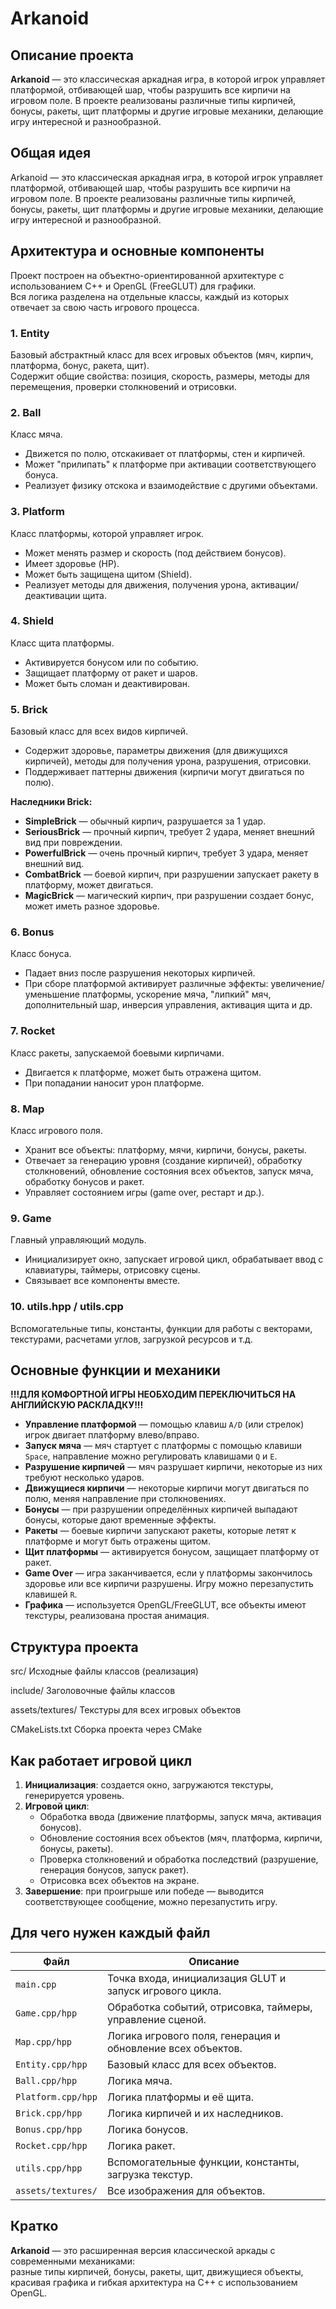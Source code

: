 # Arkanoid

## Описание проекта

**Arkanoid** — это классическая аркадная игра, в которой игрок управляет платформой, отбивающей шар, чтобы разрушить все кирпичи на игровом поле. В проекте реализованы различные типы кирпичей, бонусы, ракеты, щит платформы и другие игровые механики, делающие игру интересной и разнообразной.

## Общая идея

Arkanoid — это классическая аркадная игра, в которой игрок управляет платформой, отбивающей шар, чтобы разрушить все кирпичи на игровом поле. В проекте реализованы различные типы кирпичей, бонусы, ракеты, щит платформы и другие игровые механики, делающие игру интересной и разнообразной.

## Архитектура и основные компоненты

Проект построен на объектно-ориентированной архитектуре с использованием C++ и OpenGL (FreeGLUT) для графики.  
Вся логика разделена на отдельные классы, каждый из которых отвечает за свою часть игрового процесса.

### 1. Entity  
Базовый абстрактный класс для всех игровых объектов (мяч, кирпич, платформа, бонус, ракета, щит).  
Содержит общие свойства: позиция, скорость, размеры, методы для перемещения, проверки столкновений и отрисовки.

### 2. Ball  
Класс мяча.  
- Движется по полю, отскакивает от платформы, стен и кирпичей.
- Может "прилипать" к платформе при активации соответствующего бонуса.
- Реализует физику отскока и взаимодействие с другими объектами.

### 3. Platform
Класс платформы, которой управляет игрок.  
- Может менять размер и скорость (под действием бонусов).
- Имеет здоровье (HP).
- Может быть защищена щитом (Shield).
- Реализует методы для движения, получения урона, активации/деактивации щита.

### 4. Shield  
Класс щита платформы.  
- Активируется бонусом или по событию.
- Защищает платформу от ракет и шаров.
- Может быть сломан и деактивирован.

### 5. Brick  
Базовый класс для всех видов кирпичей.  
- Содержит здоровье, параметры движения (для движущихся кирпичей), методы для получения урона, разрушения, отрисовки.
- Поддерживает паттерны движения (кирпичи могут двигаться по полю).

**Наследники Brick:**
- **SimpleBrick** — обычный кирпич, разрушается за 1 удар.
- **SeriousBrick** — прочный кирпич, требует 2 удара, меняет внешний вид при повреждении.
- **PowerfulBrick** — очень прочный кирпич, требует 3 удара, меняет внешний вид.
- **CombatBrick** — боевой кирпич, при разрушении запускает ракету в платформу, может двигаться.
- **MagicBrick** — магический кирпич, при разрушении создает бонус, может иметь разное здоровье.

### 6. Bonus 
Класс бонуса.  
- Падает вниз после разрушения некоторых кирпичей.
- При сборе платформой активирует различные эффекты: увеличение/уменьшение платформы, ускорение мяча, "липкий" мяч, дополнительный шар, инверсия управления, активация щита и др.

### 7. Rocket  
Класс ракеты, запускаемой боевыми кирпичами.  
- Двигается к платформе, может быть отражена щитом.
- При попадании наносит урон платформе.

### 8. Map  
Класс игрового поля.  
- Хранит все объекты: платформу, мячи, кирпичи, бонусы, ракеты.
- Отвечает за генерацию уровня (создание кирпичей), обработку столкновений, обновление состояния всех объектов, запуск мяча, обработку бонусов и ракет.
- Управляет состоянием игры (game over, рестарт и др.).

### 9. Game  
Главный управляющий модуль.  
- Инициализирует окно, запускает игровой цикл, обрабатывает ввод с клавиатуры, таймеры, отрисовку сцены.
- Связывает все компоненты вместе.

### 10. utils.hpp / utils.cpp  
Вспомогательные типы, константы, функции для работы с векторами, текстурами, расчетами углов, загрузкой ресурсов и т.д.

## Основные функции и механики
**!!!ДЛЯ КОМФОРТНОЙ ИГРЫ НЕОБХОДИМ ПЕРЕКЛЮЧИТЬСЯ НА АНГЛИЙСКУЮ РАСКЛАДКУ!!!**
- **Управление платформой** — помощью клавиш `A/D` (или стрелок) игрок двигает платформу влево/вправо.
- **Запуск мяча** — мяч стартует с платформы c помощью клавиши `Space`, направление можно регулировать клавишами `Q` и `E`.
- **Разрушение кирпичей** — мяч разрушает кирпичи, некоторые из них требуют несколько ударов.
- **Движущиеся кирпичи** — некоторые кирпичи могут двигаться по полю, меняя направление при столкновениях.
- **Бонусы** — при разрушении определённых кирпичей выпадают бонусы, которые дают временные эффекты.
- **Ракеты** — боевые кирпичи запускают ракеты, которые летят к платформе и могут быть отражены щитом.
- **Щит платформы** — активируется бонусом, защищает платформу от ракет.
- **Game Over** — игра заканчивается, если у платформы закончилось здоровье или все кирпичи разрушены. Игру можно перезапустить клавишей `R`.
- **Графика** — используется OpenGL/FreeGLUT, все объекты имеют текстуры, реализована простая анимация.

## Структура проекта

src/  Исходные файлы классов (реализация)

include/  Заголовочные файлы классов

assets/textures/  Текстуры для всех игровых объектов

CMakeLists.txt  Сборка проекта через CMake


## Как работает игровой цикл

1. **Инициализация**: создается окно, загружаются текстуры, генерируется уровень.
2. **Игровой цикл**:  
   - Обработка ввода (движение платформы, запуск мяча, активация бонусов).
   - Обновление состояния всех объектов (мяч, платформа, кирпичи, бонусы, ракеты).
   - Проверка столкновений и обработка последствий (разрушение, генерация бонусов, запуск ракет).
   - Отрисовка всех объектов на экране.
3. **Завершение**: при проигрыше или победе — выводится соответствующее сообщение, можно перезапустить игру.

## Для чего нужен каждый файл

| Файл               | Описание                                                                 |
|--------------------|--------------------------------------------------------------------------|
| `main.cpp`         | Точка входа, инициализация GLUT и запуск игрового цикла.                |
| `Game.cpp/hpp`     | Обработка событий, отрисовка, таймеры, управление сценой.              |
| `Map.cpp/hpp`      | Логика игрового поля, генерация и обновление всех объектов.            |
| `Entity.cpp/hpp`   | Базовый класс для всех объектов.                                        |
| `Ball.cpp/hpp`     | Логика мяча.                                                           |
| `Platform.cpp/hpp` | Логика платформы и её щита.                                            |
| `Brick.cpp/hpp`    | Логика кирпичей и их наследников.                                      |
| `Bonus.cpp/hpp`    | Логика бонусов.                                                        |
| `Rocket.cpp/hpp`   | Логика ракет.                                                          |
| `utils.cpp/hpp`    | Вспомогательные функции, константы, загрузка текстур.                  |
| `assets/textures/` | Все изображения для объектов.                                          |

## Кратко

**Arkanoid** — это расширенная версия классической аркады с современными механиками:  
разные типы кирпичей, бонусы, ракеты, щит, движущиеся объекты, красивая графика и гибкая архитектура на C++ с использованием OpenGL.
